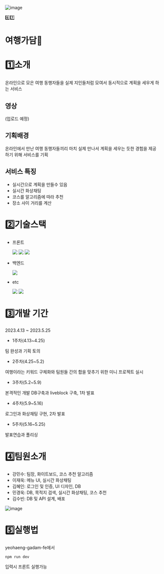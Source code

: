 ![image](https://github.com/jungle-kang/yeohaeng-gadam/assets/155986345/8ea031d5-9850-41f8-8424-1703a4df50bb)

6️⃣7️⃣
 # 여행가담🧳

# 1️⃣소개
온라인으로 모은 여행 동행자들을 실제 지인들처럼 모여서 동시적으로 계획을 세우게 하는 서비스 


## 영상
(업로드 예정)


## 기획배경
온라인에서 만난 여행 동행자들끼리 마치 실제 만나서 계획을 세우는 듯한 경험을 제공하기 위해 서비스를 기획

 
## 서비스 특징
- 실시간으로 계획을 만들수 있음
- 실시간 화상채팅
- 코스를 알고리즘에 따라 추천
- 장소 사이 거리를 계산

# 2️⃣기술스택
- 프론트

  <img src="https://img.shields.io/badge/React-61DAFB?style=for-the-badge&logo=React&logoColor=black"/>
  <img src="https://img.shields.io/badge/Tailwind CSS-06B6D4?style=for-the-badge&logo=Tailwind CSS&logoColor=white"/>
  <img src="https://img.shields.io/badge/css-1572B6?style=for-the-badge&logo=css3&logoColor=white"/>



- 백엔드

  <img src="https://img.shields.io/badge/nest.js-E0234E?style=for-the-badge&logo=nestjs&logoColor=white"/>
  

  
- etc

  <img src="https://img.shields.io/badge/mysql-4479A1?style=for-the-badge&logo=mysql&logoColor=white">
  <img src="https://img.shields.io/badge/docker-%230db7ed.svg?style=for-the-badge&logo=docker&logoColor=white"> 


  


# 3️⃣개발 기간
2023.4.13 ~ 2023.5.25


- 1주차(4.13~4.25)

팀 완성과 기획 토의


- 2주차(4.25~5.2)


여행이라는 키워드 구체화와 팀원들 간의 합을 맞추기 위한 미니 프로젝트 실시


- 3주차(5.2~5.9)

본격적인 개발 DB구축과 liveblock 구축, 1차 발표


- 4주차(5.9~5.16)

로그인과 화상채팅 구현, 2차 발표

- 5주차(5.16~5.25)

발표연습과 폴리싱


# 4️⃣팀원소개


- 강민수: 팀장, 화이트보드, 코스 추천 알고리즘
- 이재욱: 메뉴 UI, 실시간 화상채팅
- 김혜인: 로그인 및 인증, UI 디자인, DB
- 민경욱: DB, 목적지 검색, 실시간 화상채팅, 코스 추천
- 김수빈: DB 및 API 설계, 배포

  
![image](https://github.com/jungle-kang/yeohaeng-gadam/assets/155986345/b7d04d02-01f0-45a5-8074-2359a30789d1)

# 5️⃣실행법


yeohaeng-gadam-fe에서 


``` npm run dev ```


입력시 프론트 실행가능

